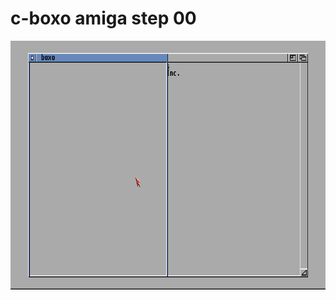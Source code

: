 # c-boxo amiga step 00

![Alt text](https://github.com/asman2000/c-boxo/raw/master/00/screenshots/00.png?raw=true "WinUAE screenshot")
